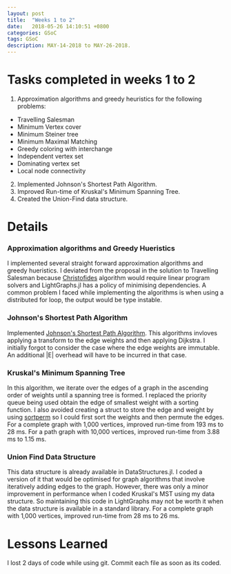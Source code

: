 ```yaml
---
layout: post
title:  "Weeks 1 to 2"
date:   2018-05-26 14:10:51 +0800
categories: GSoC
tags: GSoC
description: MAY-14-2018 to MAY-26-2018.
---
```

# Tasks completed in weeks 1 to 2

1. Approximation algorithms and greedy heuristics for the following problems:
  * Travelling Salesman
  * Minimum Vertex cover
  * Minimum Steiner tree
  * Minimum Maximal Matching
  * Greedy coloring with interchange
  * Independent vertex set
  * Dominating vertex set
  * Local node connectivity
2. Implemented Johnson's Shortest Path Algorithm.
3. Improved Run-time of Kruskal's Minimum Spanning Tree.
4. Created the Union-Find data structure. 

# Details

### Approximation algorithms and Greedy Hueristics
I implemented several straight forward approximation algorithms and greedy hueristics.
I deviated from the proposal in the solution to Travelling Salesman because [Christofides](https://en.wikipedia.org/wiki/Christofides_algorithm) algorithm would require linear program solvers and LightGraphs.jl has a policy of minimising dependencies.
A common problem I faced while implementing the algorithms is when using a distributed for loop, the output would be type instable.

### Johnson's Shortest Path Algorithm
Implemented [Johnson's Shortest Path Algorithm](https://en.wikipedia.org/wiki/Johnson%27s_algorithm).
This algorithms invloves applying a transform to the edge weights and then applying Dijkstra. 
I initially forgot to consider the case where the edge weights are immutable. An additional |E| overhead will have to be incurred in that case.

### Kruskal's Minimum Spanning Tree
In this algorithm, we iterate over the edges of a graph in the ascending order of weights until a spanning tree is formed.
I replaced the priority queue being used obtain the edge of smallest weight with a sorting function. I also avoided creating a struct to store the edge and weight by using [sortperm](https://docs.julialang.org/en/stable/stdlib/sort/) so I could first sort the weights and then permute the edges.
For a complete graph with 1,000 vertices, improved run-time from 193 ms to 28 ms.
For a path graph with 10,000 vertices, improved run-time from 3.88 ms to 1.15 ms.

### Union Find Data Structure
This data structure is already available in DataStructures.jl. I coded a version of it that would be optimised for graph algorithms
that involve iteratively adding edges to the graph. However, there was only a minor improvement in performance when I coded Kruskal's MST using my data structure. So maintaining this code in LightGraphs may not be worth it when the data structure is available in a standard library.
For a complete graph with 1,000 vertices, improved run-time from 28 ms to 26 ms.

# Lessons Learned
I lost 2 days of code while using git. Commit each file as soon as its coded.
